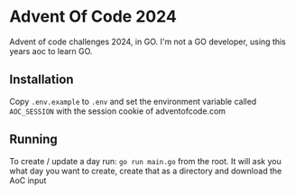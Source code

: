 # Advent Of Code 2024

Advent of code challenges 2024, in GO. I'm not a GO developer, using this years aoc to
learn GO.

## Installation

Copy `.env.example` to `.env` and set the environment variable called `AOC_SESSION` with the session cookie of
adventofcode.com

## Running

To create / update a day run:
`go run main.go` from the root. It will ask you what day you want to create, create that as a directory and download the 
AoC input